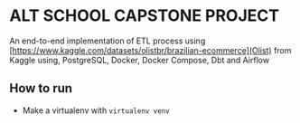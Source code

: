 # ALT SCHOOL CAPSTONE PROJECT
An end-to-end implementation of ETL process using [https://www.kaggle.com/datasets/olistbr/brazilian-ecommerce](Olist) from Kaggle using, PostgreSQL, Docker, Docker Compose, Dbt and Airflow

## How to run
* Make a virtualenv with `virtualenv venv`

## 